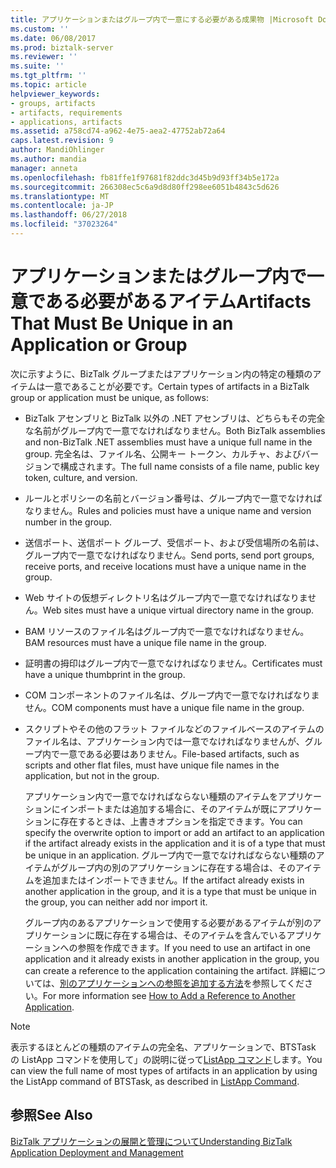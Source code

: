 ```yaml
---
title: アプリケーションまたはグループ内で一意にする必要がある成果物 |Microsoft Docs
ms.custom: ''
ms.date: 06/08/2017
ms.prod: biztalk-server
ms.reviewer: ''
ms.suite: ''
ms.tgt_pltfrm: ''
ms.topic: article
helpviewer_keywords:
- groups, artifacts
- artifacts, requirements
- applications, artifacts
ms.assetid: a758cd74-a962-4e75-aea2-47752ab72a64
caps.latest.revision: 9
author: MandiOhlinger
ms.author: mandia
manager: anneta
ms.openlocfilehash: fb81ffe1f97681f82ddc3d45b9d93ff34b5e172a
ms.sourcegitcommit: 266308ec5c6a9d8d80ff298ee6051b4843c5d626
ms.translationtype: MT
ms.contentlocale: ja-JP
ms.lasthandoff: 06/27/2018
ms.locfileid: "37023264"
---
```

# <a name="artifacts-that-must-be-unique-in-an-application-or-group"></a><span data-ttu-id="fd89c-102">アプリケーションまたはグループ内で一意である必要があるアイテム</span><span class="sxs-lookup"><span data-stu-id="fd89c-102">Artifacts That Must Be Unique in an Application or Group</span></span>
<span data-ttu-id="fd89c-103">次に示すように、BizTalk グループまたはアプリケーション内の特定の種類のアイテムは一意であることが必要です。</span><span class="sxs-lookup"><span data-stu-id="fd89c-103">Certain types of artifacts in a BizTalk group or application must be unique, as follows:</span></span>  
  
- <span data-ttu-id="fd89c-104">BizTalk アセンブリと BizTalk 以外の .NET アセンブリは、どちらもその完全な名前がグループ内で一意でなければなりません。</span><span class="sxs-lookup"><span data-stu-id="fd89c-104">Both BizTalk assemblies and non-BizTalk .NET assemblies must have a unique full name in the group.</span></span> <span data-ttu-id="fd89c-105">完全名は、ファイル名、公開キー トークン、カルチャ、およびバージョンで構成されます。</span><span class="sxs-lookup"><span data-stu-id="fd89c-105">The full name consists of a file name, public key token, culture, and version.</span></span>  
  
- <span data-ttu-id="fd89c-106">ルールとポリシーの名前とバージョン番号は、グループ内で一意でなければなりません。</span><span class="sxs-lookup"><span data-stu-id="fd89c-106">Rules and policies must have a unique name and version number in the group.</span></span>  
  
- <span data-ttu-id="fd89c-107">送信ポート、送信ポート グループ、受信ポート、および受信場所の名前は、グループ内で一意でなければなりません。</span><span class="sxs-lookup"><span data-stu-id="fd89c-107">Send ports, send port groups, receive ports, and receive locations must have a unique name in the group.</span></span>  
  
- <span data-ttu-id="fd89c-108">Web サイトの仮想ディレクトリ名はグループ内で一意でなければなりません。</span><span class="sxs-lookup"><span data-stu-id="fd89c-108">Web sites must have a unique virtual directory name in the group.</span></span>  
  
- <span data-ttu-id="fd89c-109">BAM リソースのファイル名はグループ内で一意でなければなりません。</span><span class="sxs-lookup"><span data-stu-id="fd89c-109">BAM resources must have a unique file name in the group.</span></span>  
  
- <span data-ttu-id="fd89c-110">証明書の拇印はグループ内で一意でなければなりません。</span><span class="sxs-lookup"><span data-stu-id="fd89c-110">Certificates must have a unique thumbprint in the group.</span></span>  
  
- <span data-ttu-id="fd89c-111">COM コンポーネントのファイル名は、グループ内で一意でなければなりません。</span><span class="sxs-lookup"><span data-stu-id="fd89c-111">COM components must have a unique file name in the group.</span></span>  
  
- <span data-ttu-id="fd89c-112">スクリプトやその他のフラット ファイルなどのファイルベースのアイテムのファイル名は、アプリケーション内では一意でなければなりませんが、グループ内で一意である必要はありません。</span><span class="sxs-lookup"><span data-stu-id="fd89c-112">File-based artifacts, such as scripts and other flat files, must have unique file names in the application, but not in the group.</span></span>  
  
  <span data-ttu-id="fd89c-113">アプリケーション内で一意でなければならない種類のアイテムをアプリケーションにインポートまたは追加する場合に、そのアイテムが既にアプリケーションに存在するときは、上書きオプションを指定できます。</span><span class="sxs-lookup"><span data-stu-id="fd89c-113">You can specify the overwrite option to import or add an artifact to an application if the artifact already exists in the application and it is of a type that must be unique in an application.</span></span> <span data-ttu-id="fd89c-114">グループ内で一意でなければならない種類のアイテムがグループ内の別のアプリケーションに存在する場合は、そのアイテムを追加またはインポートできません。</span><span class="sxs-lookup"><span data-stu-id="fd89c-114">If the artifact already exists in another application in the group, and it is a type that must be unique in the group, you can neither add nor import it.</span></span>  
  
  <span data-ttu-id="fd89c-115">グループ内のあるアプリケーションで使用する必要があるアイテムが別のアプリケーションに既に存在する場合は、そのアイテムを含んでいるアプリケーションへの参照を作成できます。</span><span class="sxs-lookup"><span data-stu-id="fd89c-115">If you need to use an artifact in one application and it already exists in another application in the group, you can create a reference to the application containing the artifact.</span></span> <span data-ttu-id="fd89c-116">詳細については、[別のアプリケーションへの参照を追加する方法](../core/how-to-add-a-reference-to-another-application.md)を参照してください。</span><span class="sxs-lookup"><span data-stu-id="fd89c-116">For more information see [How to Add a Reference to Another Application](../core/how-to-add-a-reference-to-another-application.md).</span></span>  
  
> [!NOTE]
>  <span data-ttu-id="fd89c-117">表示するほとんどの種類のアイテムの完全名、アプリケーションで、BTSTask の ListApp コマンドを使用して」の説明に従って[ListApp コマンド](../core/listapp-command.md)します。</span><span class="sxs-lookup"><span data-stu-id="fd89c-117">You can view the full name of most types of artifacts in an application by using the ListApp command of BTSTask, as described in [ListApp Command](../core/listapp-command.md).</span></span>  
  
## <a name="see-also"></a><span data-ttu-id="fd89c-118">参照</span><span class="sxs-lookup"><span data-stu-id="fd89c-118">See Also</span></span>  
 [<span data-ttu-id="fd89c-119">BizTalk アプリケーションの展開と管理について</span><span class="sxs-lookup"><span data-stu-id="fd89c-119">Understanding BizTalk Application Deployment and Management</span></span>](../core/understanding-biztalk-application-deployment-and-management.md)